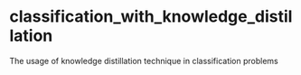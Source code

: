 # classification_with_knowledge_distillation
The usage of knowledge distillation technique in classification problems
